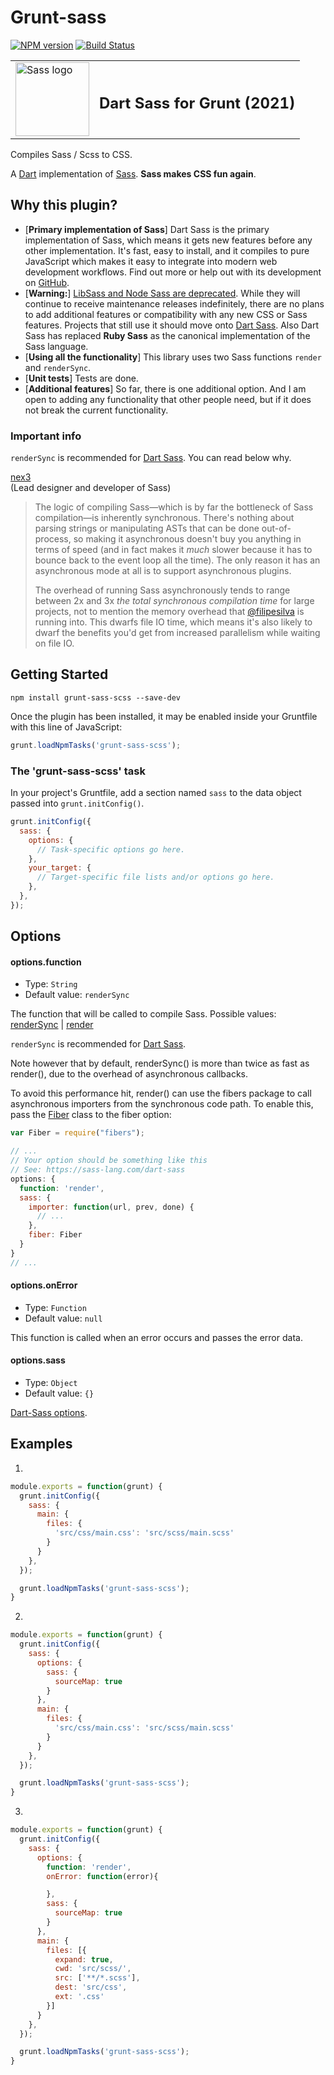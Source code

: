 
# Grunt-sass

[![NPM version](https://img.shields.io/npm/v/grunt-sass-scss.svg)](https://www.npmjs.com/package/grunt-sass-scss) [![Build Status](https://github.com/semiromid/grunt-sass/workflows/Tests/badge.svg)](https://github.com/semiromid/grunt-sass/actions?workflow=Tests)

<table style="width:100%">
  <tr>
    <td>
         <img width="118px" alt="Sass logo" src="https://raw.githubusercontent.com/semiromid/grunt-sass/5434624bc726aeac8e6e22242c820ad88c5981d7/assets/logo.svg" />
    </td>
      <td>
          <h2>Dart Sass for Grunt (2021)</h2>
      </td>
  </tr>
</table>


Compiles Sass / Scss to CSS.  

A [Dart](https://www.dartlang.org) implementation of [Sass](https://sass-lang.com/). **Sass makes CSS fun again**.


## Why this plugin?


- [**Primary implementation of Sass**] Dart Sass is the primary implementation of Sass, which means it gets new features before any other implementation. It's fast, easy to install, and it compiles to pure JavaScript which makes it easy to integrate into modern web development workflows. Find out more or help out with its development on [GitHub](https://github.com/sass/dart-sass).
- [**Warning:**] [LibSass and Node Sass are deprecated](https://sass-lang.com/blog/libsass-is-deprecated).
While they will continue to receive maintenance releases indefinitely, there are no
plans to add additional features or compatibility with any new CSS or Sass features.
Projects that still use it should move onto [Dart Sass](https://sass-lang.com/dart-sass).  Also Dart Sass has replaced **Ruby Sass** as the canonical implementation of the Sass language.
- [**Using all the functionality**] This library uses two Sass functions `render` and `renderSync`. 
- [**Unit tests**] Tests are done.
- [**Additional features**]  So far, there is one additional option. And I am open to adding any functionality that other people need, but if it does not break the current functionality. 


### Important info
`renderSync` is recommended for [Dart Sass](https://github.com/sass). You can read below why.


<a href="https://github.com/webpack-contrib/sass-loader/issues/701#issuecomment-510247135">
   <div><a href="https://github.com/nex3">nex3</a></div>
   <div> (Lead designer and developer of Sass)</div>
</a>

> The logic of compiling Sass—which is by far the bottleneck of Sass
> compilation—is inherently synchronous. There's nothing about parsing
> strings or manipulating ASTs that can be done out-of-process, so
> making it asynchronous doesn't buy you anything in terms of speed (and
> in fact makes it _much_ slower because it has to bounce back to the
> event loop all the time). The only reason it has an asynchronous mode
> at all is to support asynchronous plugins.
> 
> 
> The overhead of running Sass asynchronously tends to range between 2x
> and 3x _the total synchronous compilation time_ for large projects,
> not to mention the memory overhead that
> [@filipesilva](https://github.com/filipesilva) is running into. This
> dwarfs file IO time, which means it's also likely to dwarf the
> benefits you'd get from increased parallelism while waiting on file
> IO.

## Getting Started

```shell
npm install grunt-sass-scss --save-dev
```

Once the plugin has been installed, it may be enabled inside your Gruntfile with this line of JavaScript:

```js
grunt.loadNpmTasks('grunt-sass-scss');
```

### The 'grunt-sass-scss' task

In your project's Gruntfile, add a section named `sass` to the data object passed into `grunt.initConfig()`.

```js
grunt.initConfig({
  sass: {
    options: {
      // Task-specific options go here.
    },
    your_target: {
      // Target-specific file lists and/or options go here.
    },
  },
});
```

## Options

#### options.function
* Type: `String`
* Default value: `renderSync`

The function that will be called to compile Sass.  Possible values:  [renderSync](https://sass-lang.com/documentation/js-api#rendersync) | [render](https://sass-lang.com/documentation/js-api#render)

`renderSync` is recommended for [Dart Sass](https://github.com/sass). 

Note however that by default, renderSync() is more than twice as fast as render(), due to the overhead of asynchronous callbacks.

To avoid this performance hit, render() can use the fibers package to call asynchronous importers from the synchronous code path. To enable this, pass the [Fiber](https://www.npmjs.com/package/fibers) class to the fiber option:

```js
var Fiber = require("fibers");

// ...
// Your option should be something like this
// See: https://sass-lang.com/dart-sass
options: {
  function: 'render',     
  sass: {
    importer: function(url, prev, done) {
      // ...
    },
    fiber: Fiber
  }
}
// ...
```

#### options.onError
* Type: `Function`
* Default value: `null`

This function is called when an error occurs and passes the error data.

#### options.sass
* Type: `Object`
* Default value: `{}`

[Dart-Sass options](https://github.com/sass/dart-sass#javascript-api).

## Examples

1.
```js
module.exports = function(grunt) {
  grunt.initConfig({
    sass: {
      main: {       
        files: {
          'src/css/main.css': 'src/scss/main.scss'
        }
      }     
    },
  });

  grunt.loadNpmTasks('grunt-sass-scss');
}
```

2.
```js
module.exports = function(grunt) {
  grunt.initConfig({
    sass: {
      options: {      
        sass: {
          sourceMap: true
        }
      },   
      main: {       
        files: {
          'src/css/main.css': 'src/scss/main.scss'
        }
      }     
    },
  });

  grunt.loadNpmTasks('grunt-sass-scss');
}
```

3.
```js
module.exports = function(grunt) {
  grunt.initConfig({
    sass: {
      options: {
        function: 'render',
        onError: function(error){

        },      
        sass: {
          sourceMap: true
        }
      },   
      main: {       
        files: [{
          expand: true,
          cwd: 'src/scss/',
          src: ['**/*.scss'],
          dest: 'src/css',
          ext: '.css'
        }]
      }     
    },
  });

  grunt.loadNpmTasks('grunt-sass-scss');
}
```